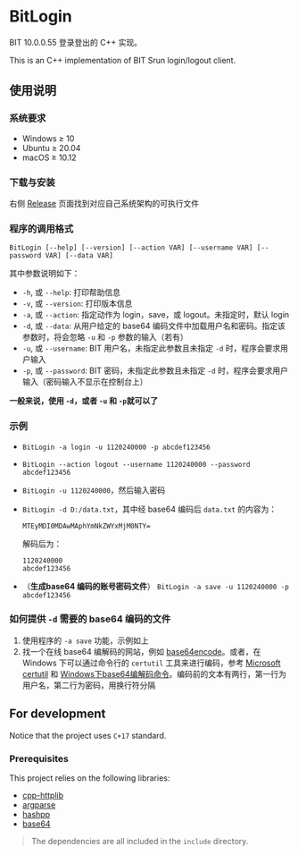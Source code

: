 ﻿# BitLogin

BIT 10.0.0.55 登录登出的 C++ 实现。

This is an C++ implementation of BIT Srun login/logout client.

## 使用说明

### 系统要求

- Windows $\ge$ 10
- Ubuntu $\ge$ 20.04
- macOS $\ge$ 10.12

### 下载与安装

右侧 [Release](https://github.com/CPT-KK/BitLogin/releases) 页面找到对应自己系统架构的可执行文件

### 程序的调用格式

`BitLogin [--help] [--version] [--action VAR] [--username VAR] [--password VAR] [--data VAR]`

其中参数说明如下：

- `-h`, 或 `--help`: 打印帮助信息
- `-v`, 或 `--version`: 打印版本信息
- `-a`, 或 `--action`: 指定动作为 login，save，或 logout。未指定时，默认 login
- `-d`, 或 `--data`: 从用户给定的 base64 编码文件中加载用户名和密码。指定该参数时，将会忽略 `-u` 和 `-p` 参数的输入（若有）
- `-u`, 或 `--username`: BIT 用户名，未指定此参数且未指定 `-d` 时，程序会要求用户输入
- `-p`, 或 `--password`: BIT 密码，未指定此参数且未指定 `-d` 时，程序会要求用户输入（密码输入不显示在控制台上）

**一般来说，使用 `-d`，或者 `-u` 和 `-p`就可以了**

### 示例

- `BitLogin -a login -u 1120240000 -p abcdef123456`
- `BitLogin --action logout --username 1120240000 --password abcdef123456`
- `BitLogin -u 1120240000`，然后输入密码
- `BitLogin -d D:/data.txt`，其中经 base64 编码后 `data.txt` 的内容为：

    ```plaintext
    MTEyMDI0MDAwMAphYmNkZWYxMjM0NTY=
    ```

    解码后为：

    ```plaintext
    1120240000
    abcdef123456
    ```
- （**生成base64 编码的账号密码文件**） `BitLogin -a save -u 1120240000 -p abcdef123456`

### 如何提供 `-d` 需要的 base64 编码的文件

1. 使用程序的 `-a save` 功能，示例如上
2. 找一个在线 base64 编解码的网站，例如 [base64encode](https://www.base64encode.org/)。或者，在 Windows 下可以通过命令行的 `certutil` 工具来进行编码，参考 [Microsoft certutil](https://learn.microsoft.com/zh-cn/windows-server/administration/windows-commands/certutil) 和 [Windows下base64编解码命令](https://blog.csdn.net/zhaoxf4/article/details/106957388)。编码前的文本有两行，第一行为用户名，第二行为密码，用换行符分隔

## For development

Notice that the project uses `C+17` standard.

### Prerequisites

This project relies on the following libraries:

- [cpp-httplib](https://github.com/yhirose/cpp-httplib)
- [argparse](https://github.com/p-ranav/argparse)
- [hashpp](https://github.com/D7EAD/HashPlusPlus)
- [base64](https://github.com/tobiaslocker/base64)

> The dependencies are all included in the `include` directory. 